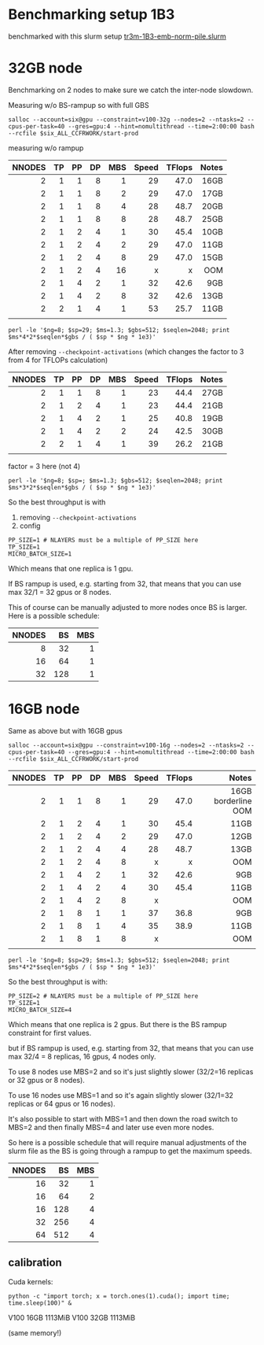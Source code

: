 
# Benchmarking setup 1B3


benchmarked with this slurm setup [tr3m-1B3-emb-norm-pile.slurm](../train/tr3-1B3-baseline/tr3m-1B3-emb-norm-pile.slurm)


# 32GB node

Benchmarking on 2 nodes to make sure we catch the inter-node slowdown.

Measuring w/o BS-rampup so with full GBS

```
salloc --account=six@gpu --constraint=v100-32g --nodes=2 --ntasks=2 --cpus-per-task=40 --gres=gpu:4 --hint=nomultithread --time=2:00:00 bash --rcfile $six_ALL_CCFRWORK/start-prod
```

measuring w/o rampup

| NNODES |  TP |  PP |  DP | MBS | Speed | TFlops | Notes                 |
| -----: | --: | --: | --: | --: | ----: | -----: | --------------------: |
|      2 |   1 |   1 |   8 |   1 |    29 |   47.0 | 16GB                  |
|      2 |   1 |   1 |   8 |   2 |    29 |   47.0 | 17GB                  |
|      2 |   1 |   1 |   8 |   4 |    28 |   48.7 | 20GB                  |
|      2 |   1 |   1 |   8 |   8 |    28 |   48.7 | 25GB                  |
|      2 |   1 |   2 |   4 |   1 |    30 |   45.4 | 10GB                  |
|      2 |   1 |   2 |   4 |   2 |    29 |   47.0 | 11GB                  |
|      2 |   1 |   2 |   4 |   8 |    29 |   47.0 | 15GB                  |
|      2 |   1 |   2 |   4 |  16 |     x |      x | OOM                   |
|      2 |   1 |   4 |   2 |   1 |    32 |   42.6 | 9GB                   |
|      2 |   1 |   4 |   2 |   8 |    32 |   42.6 | 13GB                  |
|      2 |   2 |   1 |   4 |   1 |    53 |   25.7 | 11GB                  |
|        |     |     |     |     |       |        |                       |


```
perl -le '$ng=8; $sp=29; $ms=1.3; $gbs=512; $seqlen=2048; print $ms*4*2*$seqlen*$gbs / ( $sp * $ng * 1e3)'
```

After removing `--checkpoint-activations` (which changes the factor to 3 from 4 for TFLOPs calculation)

| NNODES |  TP |  PP |  DP | MBS | Speed | TFlops | Notes                 |
| -----: | --: | --: | --: | --: | ----: | -----: | --------------------: |
|      2 |   1 |   1 |   8 |   1 |    23 |   44.4 | 27GB                  |
|      2 |   1 |   2 |   4 |   1 |    23 |   44.4 | 21GB                  |
|      2 |   1 |   4 |   2 |   1 |    25 |   40.8 | 19GB                  |
|      2 |   1 |   4 |   2 |   2 |    24 |   42.5 | 30GB                  |
|      2 |   2 |   1 |   4 |   1 |    39 |   26.2 | 21GB                  |
|        |     |     |     |     |       |        |                       |


factor = 3 here (not 4)

```
perl -le '$ng=8; $sp=; $ms=1.3; $gbs=512; $seqlen=2048; print $ms*3*2*$seqlen*$gbs / ( $sp * $ng * 1e3)'
```

So the best throughput is with

1. removing `--checkpoint-activations`
2. config

```
PP_SIZE=1 # NLAYERS must be a multiple of PP_SIZE here
TP_SIZE=1
MICRO_BATCH_SIZE=1
```

Which means that one replica is 1 gpu.

If BS rampup is used, e.g. starting from 32, that means that you can use max 32/1 = 32 gpus or 8 nodes.

This of course can be manually adjusted to more nodes once BS is larger. Here is a possible schedule:


| NNODES  |   BS |  MBS |
| ------: | ---: | ---: |
| 8       |   32 |    1 |
| 16      |   64 |    1 |
| 32      |  128 |    1 |


# 16GB node

Same as above but with 16GB gpus

```
salloc --account=six@gpu --constraint=v100-16g --nodes=2 --ntasks=2 --cpus-per-task=40 --gres=gpu:4 --hint=nomultithread --time=2:00:00 bash --rcfile $six_ALL_CCFRWORK/start-prod
```


| NNODES |  TP |  PP |  DP | MBS | Speed | TFlops | Notes                 |
| -----: | --: | --: | --: | --: | ----: | -----: | --------------------: |
|      2 |   1 |   1 |   8 |   1 |    29 |   47.0 | 16GB borderline OOM   |
|      2 |   1 |   2 |   4 |   1 |    30 |   45.4 | 11GB                  |
|      2 |   1 |   2 |   4 |   2 |    29 |   47.0 | 12GB                  |
|      2 |   1 |   2 |   4 |   4 |    28 |   48.7 | 13GB                  |
|      2 |   1 |   2 |   4 |   8 |     x |      x | OOM                   |
|      2 |   1 |   4 |   2 |   1 |    32 |   42.6 | 9GB                   |
|      2 |   1 |   4 |   2 |   4 |    30 |   45.4 | 11GB                  |
|      2 |   1 |   4 |   2 |   8 |     x |        | OOM                   |
|      2 |   1 |   8 |   1 |   1 |    37 |   36.8 | 9GB                   |
|      2 |   1 |   8 |   1 |   4 |    35 |   38.9 | 11GB                  |
|      2 |   1 |   8 |   1 |   8 |     x |        | OOM                   |
|        |     |     |     |     |       |        |                       |


```
perl -le '$ng=8; $sp=29; $ms=1.3; $gbs=512; $seqlen=2048; print $ms*4*2*$seqlen*$gbs / ( $sp * $ng * 1e3)'
```

So the best throughput is with:

```
PP_SIZE=2 # NLAYERS must be a multiple of PP_SIZE here
TP_SIZE=1
MICRO_BATCH_SIZE=4
```

Which means that one replica is 2 gpus. But there is the BS rampup constraint for first values.

but if BS rampup is used, e.g. starting from 32, that means that you can use max 32/4 = 8 replicas, 16 gpus, 4 nodes only.

To use 8 nodes use MBS=2 and so it's just slightly slower (32/2=16 replicas or 32 gpus or 8 nodes).

To use 16 nodes use MBS=1 and so it's again slightly slower (32/1=32 replicas or 64 gpus or 16 nodes).

It's also possible to start with MBS=1 and then down the road switch to MBS=2 and then finally MBS=4 and later use even more nodes.

So here is a possible schedule that will require manual adjustments of the slurm file as the BS is going through a rampup to get the maximum speeds.


| NNODES  |   BS |  MBS |
| ------: | ---: | ---: |
| 16      |   32 |    1 |
| 16      |   64 |    2 |
| 16      |  128 |    4 |
| 32      |  256 |    4 |
| 64      |  512 |    4 |


## calibration


Cuda kernels:
```
python -c "import torch; x = torch.ones(1).cuda(); import time; time.sleep(100)" &
```

V100 16GB 1113MiB
V100 32GB 1113MiB

(same memory!)
